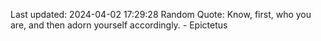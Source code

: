 Last updated: 2024-04-02 17:29:28
Random Quote: Know, first, who you are, and then adorn yourself accordingly. - Epictetus